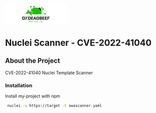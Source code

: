<div align="left">

  <img src="assets/deadbeef.jpg" alt="0xdeadbeef" width="200" height="auto" />
  <h1>Nuclei Scanner - CVE-2022-41040</h1>

<!-- About the Project -->
## About the Project

CVE-2022-41040 Nuclei Template Scanner
<!-- Installation -->
### Installation

Install my-project with npm

```bash
 nuclei -u https://target -t owascanner.yaml
```

